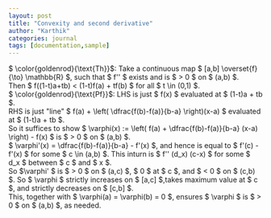 ```yaml
---
layout: post
title: "Convexity and second derivative"
author: "Karthik"
categories: journal
tags: [documentation,sample]
---
```


$ \color{goldenrod}{\text{Th}}$: Take a continuous map $ [a,b] \overset{f}{\to} \mathbb{R} $, such that $ f'' $ exists and is $ &gt; 0 $ on $ (a,b) $.   
Then $ f((1-t)a+tb) &lt; (1-t)f(a) + tf(b) $ for all $ t \in (0,1) $.   
$ \color{goldenrod}{\text{Pf}}$: LHS is just $ f(x) $ evaluated at $ (1-t)a + tb $.   
RHS is just "line" $ f(a) + \left( \dfrac{f(b)-f(a)}{b-a} \right)(x-a) $ evaluated at $ (1-t)a + tb $.   
So it suffices to show $ \varphi(x) := \left( f(a) + \dfrac{f(b)-f(a)}{b-a} (x-a) \right) - f(x) $ is $ &gt; 0 $ on $ (a,b) $.   
$ \varphi'(x) = \dfrac{f(b)-f(a)}{b-a} - f'(x) $, and hence is equal to $ f'(c) - f'(x) $ for some $ c \in (a,b) $. This inturn is $ f'' (d_x) (c-x) $ for some $ d_x $ between $ c $ and $ x $.   
So $\varphi' $ is $ &gt; 0 $ on $ (a,c) $, $ 0 $ at $ c $, and $ &lt; 0 $ on $ (c,b) $. So $ \varphi $ strictly increases on $ [a,c] $,takes maximum value at $ c $, and strictly decreases on $ [c,b] $.   
This, together with $ \varphi(a) = \varphi(b) = 0 $, ensures $ \varphi $ is $ &gt; 0 $ on $ (a,b) $, as needed. 
